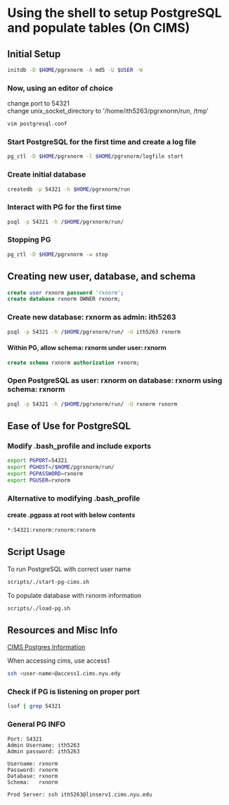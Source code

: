 # Using the shell to setup PostgreSQL and populate tables (On CIMS)

## Initial Setup

```sh
initdb -D $HOME/pgrxnorm -A md5 -U $USER -W
```

### Now, using an editor of choice

change port to 54321 \
change unix_socket_directory to '/home/ith5263/pgrxnorm/run, /tmp'

```sh
vim postgresql.conf
```

### Start PostgreSQL for the first time and create a log file

```sh
pg_ctl -D $HOME/pgrxnorm -l $HOME/pgrxnorm/logfile start
```

### Create initial database

```sh
createdb -p 54321 -h $HOME/pgrxnorm/run
```

### Interact with PG for the first time

```sh
psql -p 54321 -h /$HOME/pgrxnorm/run/
```

### Stopping PG

```sh
pg_ctl -D $HOME/pgrxnorm -w stop
```

## Creating new user, database, and schema

```sql
create user rxnorm password 'rxnorm';
create database rxnorm OWNER rxnorm;
```

### Create new database: rxnorm as admin: ith5263

```sh
psql -p 54321 -h /$HOME/pgrxnorm/run/ -U ith5263 rxnorm
```

#### Within PG, allow schema: rxnorm under user: rxnorm

```sql
create schema rxnorm authorization rxnorm;
```

### Open PostgreSQL as user: rxnorm on database: rxnorm using schema: rxnorm

``` sh
psql -p 54321 -h /$HOME/pgrxnorm/run/ -U rxnorm rxnorm
```

## Ease of Use for PostgreSQL

### Modify .bash_profile and include exports

```sh
export PGPORT=54321
export PGHOST=/$HOME/pgrxnorm/run/
export PGPASSWORD=rxnorm
export PGUSER=rxnorm
```

### Alternative to modifying .bash_profile

#### create .pgpass at root with below contents

```sh
*:54321:rxnorm:rxnorm:rxnorm
```

## Script Usage

To run PostgreSQL with correct user name

```sh
scripts/./start-pg-cims.sh
```

To populate database with rxnorm information

```sh
scripts/./load-pg.sh
```

## Resources and Misc Info

[CIMS Postgres Information](https://cims.nyu.edu/webapps/content/systems/userservices/databases/PostgreSQL-cluster)

When accessing cims, use access1

```sh
ssh <user-name>@access1.cims.nyu.edy
```

### Check if PG is listening on proper port

```sh
lsof | grep 54321 
```

### General PG INFO

``` text
Port: 54321
Admin Username: ith5263
Admin password: ith5263

Username: rxnorm
Password: rxnorm
Database: rxnorm
Schema:   rxnorm

Prod Server: ssh ith5263@linserv1.cims.nyu.edu
```
